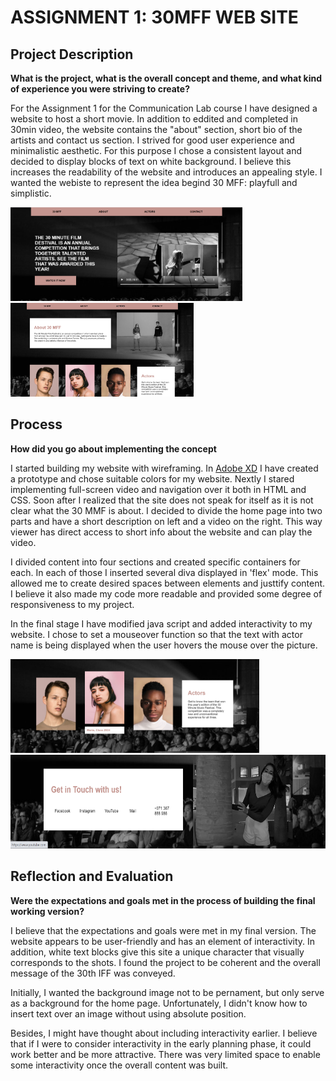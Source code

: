 # ASSIGNMENT 1: 30MFF WEB SITE

## Project Description
<b>What is the project, what is the overall concept and theme, and what kind of experience you were striving to create?</b>

For the Assignment 1 for the Communication Lab course I have designed a website to host a short movie. In addition to eddited and completed in 30min video, the website contains the "about" section, short bio of the artists and contact us section. I strived for good user experience and minimalistic aesthetic. For this purpose I chose a consistent layout and decided to display blocks of text on white background. I believe this increases the readability of the website and introduces an appealing style. I wanted the webiste to represent the idea begind 30 MFF: playfull and simplistic.


<img src= "https://github.com/martapienkosz/martapienkosz.github.io/blob/main/documentation/p1.png" height= "150"> <img src= "https://github.com/martapienkosz/martapienkosz.github.io/blob/main/documentation/p2.png" height= "150">

## Process
<b>How did you go about implementing the concept</b>

I started building my website with wireframing. In [Adobe XD](https://xd.adobe.com/view/6dd68400-987b-4a94-8cd6-f28783bf6d1e-3885/) I have created a prototype and chose suitable colors for my website. Nextly I stared implementing  full-screen video and navigation over it both in HTML and CSS. Soon after I realized that the site does not speak for itself as it is not clear what the 30 MMF is about. I decided to divide the home page into two parts and have a short description on left and a video on the right. This way viewer has direct access to short info about the website and can play the video.

I divided content into four sections and created specific containers for each. In each of those I inserted several diva displayed in 'flex' mode. This allowed me to create desired spaces between elements and justtify content. I believe it also made my code more readable and provided some degree of responsiveness to my project.

In the final stage I have modified java script and added interactivity to my website. I chose to set a mouseover function so that the text with actor name is being displayed when the user hovers the mouse over the picture. 

<img src= "https://github.com/martapienkosz/martapienkosz.github.io/blob/main/documentation/p3.png" height= "150"> <img src= "https://github.com/martapienkosz/martapienkosz.github.io/blob/main/documentation/p4.png" height= "150">


## Reflection and Evaluation
<b>Were the expectations and goals met in the process of building the final working version?</b>

I believe that the expectations and goals were met in my final version. The website appears to be user-friendly and has an element of interactivity. In addition, white text blocks give this site a unique character that visually corresponds to the shots. I found the project to be coherent and the overall message of the 30th IFF was conveyed.

Initially, I wanted the background image not to be pernament, but only serve as a background for the home page. Unfortunately, I didn't know how to insert text over an image without using absolute position.

Besides, I might have thought about including interactivity earlier. I believe that if I were to consider interactivity in the early planning phase, it could work better and be more attractive. There was very limited space to enable some interactivity once the overall content was built.
